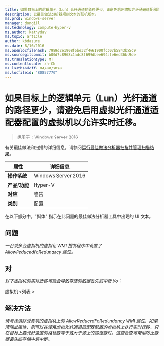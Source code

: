 ```yaml
---
title: 如果目标上的逻辑单元（Lun）光纤通道的路径更少，请避免启用虚拟光纤通道适配器配置的虚拟机以允许实时迁移。
description: 此最佳做法分析器规则文本的联机版本。
ms.prod: windows-server
manager: dongill
ms.technology: compute-hyper-v
ms.author: kathydav
ms.topic: article
author: kbdazure
ms.date: 8/16/2016
ms.openlocfilehash: 7989d2e1908f6be32f4661900fc507b5843b55c9
ms.sourcegitcommit: b00d7c8968c4adc8f699dbee694afe6ed36bc9de
ms.translationtype: MT
ms.contentlocale: zh-CN
ms.lasthandoff: 04/08/2020
ms.locfileid: "80857770"
---
```

# <a name="avoid-enabling-virtual-machines-configured-with-virtual-fibre-channel-adapters-to-allow-live-migrations-when-there-are-fewer-paths-to-fibre-channel-logical-units-luns-on-the-destination-than-on-the-source"></a>如果目标上的逻辑单元（Lun）光纤通道的路径更少，请避免启用虚拟光纤通道适配器配置的虚拟机以允许实时迁移。

>适用于：Windows Server 2016

有关最佳做法和扫描的详细信息，请参阅[运行最佳做法分析器扫描并管理扫描结果](https://go.microsoft.com/fwlink/p/?LinkID=223177)。  
  
|属性|详细信息|  
|-|-|  
|**操作系统**|Windows Server 2016|  
|**产品/功能**|Hyper-V|  
|**对应**|警告|  
|**类别**|配置|

在以下部分中，"斜体" 指示在此问题的最佳做法分析器工具中出现的 UI 文本。
  
## <a name="issue"></a>**问题**  
*一台或多台虚拟机的虚拟化 WMI 提供程序中设置了 AllowReducedFcRedunancy 属性。*  
  
## <a name="impact"></a>**对**  
*以下虚拟机的实时迁移可能会导致存储的数据丢失或中断 i/o：*  
  
虚拟机 \<列表 >  
  
## <a name="resolution"></a>**解决方法**  
*请考虑清除受影响的虚拟机上的 AllowReducedFcRedundancy WMI 属性。如果清除此属性，则可以在使用虚拟光纤通道适配器配置的虚拟机上执行实时迁移，只在目标上要光纤通道的路径数等于或大于源上的路径数时。这些检查可帮助防止数据丢失或存储中断中断。* 